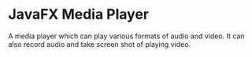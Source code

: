 # JavaFX Media Player

A media player which can play various formats of audio and video. It can also record audio and take screen shot of playing video.
